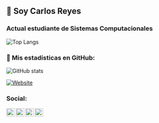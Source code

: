 ## 👋 Soy Carlos Reyes  

###  Actual estudiante de Sistemas Computacionales 




![Top Langs](https://github-readme-stats.vercel.app/api/top-langs/?username=Chersito&layout=compact&theme=tokyonight)



### 🔎 Mis estadísticas en GitHub:
![GitHub stats](https://github-readme-stats.vercel.app/api?username=Chersito&show_icons=true&theme=tokyonight)


[![Website](https://img.shields.io/website?url=https%3A%2F%2Fchersito.github.io.%2F&up_message=visit&up_color=blue&style=for-the-badge)](https://chersito.github.io./)

###  Social: 

[<img align="bottom" alt="capdesis.com" width="22px" src="https://cdn.icon-icons.com/icons2/1154/PNG/512/1486564415-globe_81515.png" />][website]
[<img align="left" alt="YouTube" width="22px" src="https://logodownload.org/wp-content/uploads/2014/10/youtube-logo-5-2.png" />][youtube]
[<img align="left" alt="LinkedIn" width="22px" src="https://cdn.worldvectorlogo.com/logos/linkedin-icon-2.svg" />][linkedin]
[<img align="left" alt="Instagram" width="22px" src="https://seeklogo.com/images/I/instagram-new-2016-logo-D9D42A0AD4-seeklogo.com.png" />][instagram]


[website]: https://chersito.github.io./
[youtube]: https://www.youtube.com/channel/UCSaRDrcuzb-znFceImwNSQw
[instagram]: https://www.instagram.com/cha.reyess/
[linkedin]: https://www.linkedin.com/in/carlos-reyes-385b69268/